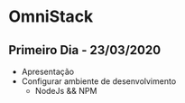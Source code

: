 # OmniStack

## Primeiro Dia - 23/03/2020 

* Apresentação
* Configurar ambiente de desenvolvimento
    - NodeJs && NPM